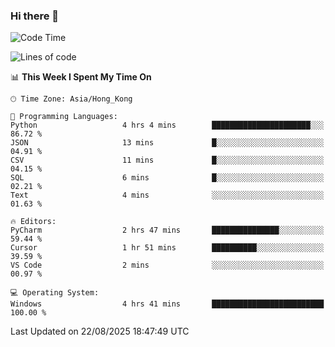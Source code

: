 ### Hi there 👋

<!--
**RoiexLee/RoiexLee** is a ✨ _special_ ✨ repository because its `README.md` (this file) appears on your GitHub profile.

Here are some ideas to get you started:

- 🔭 I’m currently working on ...
- 🌱 I’m currently learning ...
- 👯 I’m looking to collaborate on ...
- 🤔 I’m looking for help with ...
- 💬 Ask me about ...
- 📫 How to reach me: ...
- 😄 Pronouns: ...
- ⚡ Fun fact: ...
-->

<!--START_SECTION:waka-->
![Code Time](http://img.shields.io/badge/Code%20Time-1%2C215%20hrs%2021%20mins-blue)

![Lines of code](https://img.shields.io/badge/From%20Hello%20World%20I%27ve%20Written-41.6%20thousand%20lines%20of%20code-blue)

📊 **This Week I Spent My Time On** 

```text
🕑︎ Time Zone: Asia/Hong_Kong

💬 Programming Languages: 
Python                   4 hrs 4 mins        ██████████████████████░░░   86.72 % 
JSON                     13 mins             █░░░░░░░░░░░░░░░░░░░░░░░░   04.91 % 
CSV                      11 mins             █░░░░░░░░░░░░░░░░░░░░░░░░   04.15 % 
SQL                      6 mins              █░░░░░░░░░░░░░░░░░░░░░░░░   02.21 % 
Text                     4 mins              ░░░░░░░░░░░░░░░░░░░░░░░░░   01.63 % 

🔥 Editors: 
PyCharm                  2 hrs 47 mins       ███████████████░░░░░░░░░░   59.44 % 
Cursor                   1 hr 51 mins        ██████████░░░░░░░░░░░░░░░   39.59 % 
VS Code                  2 mins              ░░░░░░░░░░░░░░░░░░░░░░░░░   00.97 % 

💻 Operating System: 
Windows                  4 hrs 41 mins       █████████████████████████   100.00 % 
```


 Last Updated on 22/08/2025 18:47:49 UTC
<!--END_SECTION:waka-->

